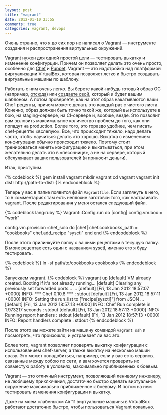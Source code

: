 ```yaml
---
layout: post
title: "vagrant"
date: 2012-01-10 23:55
comments: true
categories: vagrant, devops
---
```


Очень странно, что я до сих пор не написал о [Vagrant](http://vagrantup.com/) — инструменте создания и распространения
виртуальных окружений.

Vagrant нужен для одной простой цели — тестировать выкатку и изменение конфигурции. Причем он позволяет делать это очень
просто, особенно для [Chef](http://wiki.opscode.com/display/chef/Home) и [Puppet](http://www.puppetlabs.com/puppet).
Vagrant — это надстройка над платформой виртуализации VirtualBox, которая позволяет легко и быстро создавать
виртуальные машины по шаблону.

Работать с ним очень легко. Вы берете какой-нибудь готовый образ ОС (например, [отсюда](http://www.vagrantbox.es/)) или
[создаете свой](http://vagrantup.com/docs/base_boxes.html), который и будет вашим шаблоном. А потом проверяете, как на
этот образ накатываются ваши Chef-рецепты, причем можете делать это каждый раз с чистого листа. Конечно, образ должен
быть точно такой же, который вы используете в бою, на staging-сервере, на CI-сервере и, вообще, везде. Это позволит вам
выловить максимальное количество проблем до того, как они попадут на production.
Более того, это гораздо удобнее, чем писать chef-рецепты «вслепую». Все, что происходит тяжело, надо делать часто, чтобы
научиться делать это хорошо. Выкатка с изменением конфигурации обычно происходит тяжело. Поэтому стоит тренироваться
менять конфигурацию и выкатываться, при этом желательно делать это в «песочнице», а не на сервере, который обслуживает
ваших пользователей (и приносит деньги).

<!--more-->

Итак, приступим.

{% codeblock %}
gem install vagrant
mkdir vagrant
cd vagrant
vagrant init distr http://path-to-distr
{% endcodeblock %}

Теперь у вас в папке появится файл `Vagrantfile`. Если заглянуть в него, то в комментариях там есть неплохие заготовки того, как
настраивать vagrant. После редактирования у меня остался следующий файл.

{% codeblock lang:ruby %}
Vagrant::Config.run do |config|
  config.vm.box = "work"

  config.vm.provision :chef_solo do |chef|
    chef.cookbooks_path = "cookbooks"
    chef.add_recipe "sysctl"
  end
end
{% endcodeblock %}

После этого прилинкуйте папку с вашими рецептами в текущую папку. В моих рецептах есть один с названием sysctl, именно
его я буду тестировать.

{% codeblock %}
ln -sf path/to/cookbooks cookbooks
{% endcodeblock %}

Запускаем vagrant.
{% codeblock %}
vagrant up
[default] VM already created. Booting if it's not already running...
[default] Clearing any previously set forwarded ports...
...
[default] [Fri, 13 Jan 2012 18:57:07 +0000] INFO: *** Chef 0.10.8 ***
: stdout
[default] [Fri, 13 Jan 2012 18:57:11 +0000] INFO: Setting the run_list to ["recipe[sysctl]"] from JSON
...
[default] [Fri, 13 Jan 2012 18:57:13 +0000] INFO: Chef Run complete in 1.973217 seconds
: stdout
[default] [Fri, 13 Jan 2012 18:57:13 +0000] INFO: Running report handlers
: stdout
[default] [Fri, 13 Jan 2012 18:57:13 +0000] INFO: Report handlers complete
: stdout
{% endcodeblock %}

После этого вы можете зайти на машину командой `vagrant ssh` и посмотреть, что произошло, и устраивает ли вас это.

Более того, vagrant позволяет проверять выкатку конфигурации с использованием chef-server, а также выкатку на несколько
машин сразу. Это может понадобиться, например, если у вас есть сервисы, связанные между собою по сети, и вам хочется проверить их
совместую работу в условиях, максимально приближенных к боевым.

Vagrant — это отличный инструмент, позволяющий ленивому инженеру, не любящему приключения, достаточно быстро сделать
виртуальное окружение максимально приближенное к боевому. И потом на нем тестировать изменения конфигурации и выкатку.

Даже на моем слабеньком Air'11 виртуальные машины в VirtualBox работают достаточно быстро, чтобы пользоваться Vagrant
локально.
